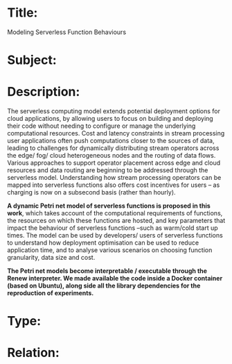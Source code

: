 # Title: 
Modeling Serverless Function Behaviours

# Subject: 

# Description:
The serverless computing model extends potential deployment options for cloud applications, by allowing users to focus on building and deploying their code without needing to configure or manage the underlying computational resources. Cost and latency constraints in stream processing user applications often push computations closer to the sources of data, leading to challenges for dynamically distributing stream operators across the edge/ fog/ cloud heterogeneous nodes and the routing of data flows. Various approaches to support operator placement across edge and cloud resources and data routing are beginning to be addressed through the serverless model. Understanding how stream processing operators can be mapped into serverless functions also offers cost incentives for users – as charging is now on a subsecond basis (rather than hourly).

**A dynamic Petri net model of serverless functions is proposed in this work**, which takes account of the computational requirements of functions, the resources on which these functions are hosted, and key parameters that impact the behaviour of serverless functions –such as warm/cold start up times. The model can be used by developers/ users of serverless functions to understand how deployment optimisation can be used to reduce application time, and to analyse various scenarios on choosing function granularity, data size and cost.

**The Petri net models become interpretable / executable through the Renew interpreter. We made available the code inside a Docker container (based on Ubuntu), 
along side all the library dependencies for the reproduction of experiments.**

# Type:

# Relation:
